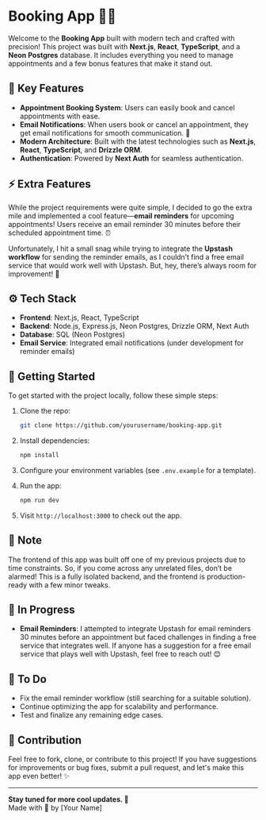 # Booking App 📅🚀

Welcome to the **Booking App** built with modern tech and crafted with precision! This project was built with **Next.js**, **React**, **TypeScript**, and a **Neon Postgres** database. It includes everything you need to manage appointments and a few bonus features that make it stand out. 

## 📌 Key Features

- **Appointment Booking System**: Users can easily book and cancel appointments with ease.
- **Email Notifications**: When users book or cancel an appointment, they get email notifications for smooth communication. 📧
- **Modern Architecture**: Built with the latest technologies such as **Next.js**, **React**, **TypeScript**, and **Drizzle ORM**.
- **Authentication**: Powered by **Next Auth** for seamless authentication.

## ⚡ Extra Features

While the project requirements were quite simple, I decided to go the extra mile and implemented a cool feature—**email reminders** for upcoming appointments! Users receive an email reminder 30 minutes before their scheduled appointment time. ⏰

Unfortunately, I hit a small snag while trying to integrate the **Upstash workflow** for sending the reminder emails, as I couldn’t find a free email service that would work well with Upstash. But, hey, there’s always room for improvement! 💪

## ⚙️ Tech Stack

- **Frontend**: Next.js, React, TypeScript
- **Backend**: Node.js, Express.js, Neon Postgres, Drizzle ORM, Next Auth
- **Database**: SQL (Neon Postgres)
- **Email Service**: Integrated email notifications (under development for reminder emails)

## 🚀 Getting Started

To get started with the project locally, follow these simple steps:

1. Clone the repo:
    ```bash
    git clone https://github.com/yourusername/booking-app.git
    ```

2. Install dependencies:
    ```bash
    npm install
    ```

3. Configure your environment variables (see `.env.example` for a template).

4. Run the app:
    ```bash
    npm run dev
    ```

5. Visit `http://localhost:3000` to check out the app.

## 💼 Note

The frontend of this app was built off one of my previous projects due to time constraints. So, if you come across any unrelated files, don’t be alarmed! This is a fully isolated backend, and the frontend is production-ready with a few minor tweaks.

## 📝 In Progress

- **Email Reminders**: I attempted to integrate Upstash for email reminders 30 minutes before an appointment but faced challenges in finding a free service that integrates well. If anyone has a suggestion for a free email service that plays well with Upstash, feel free to reach out! 😊

## 🚧 To Do

- Fix the email reminder workflow (still searching for a suitable solution).
- Continue optimizing the app for scalability and performance.
- Test and finalize any remaining edge cases.

## 🤖 Contribution

Feel free to fork, clone, or contribute to this project! If you have suggestions for improvements or bug fixes, submit a pull request, and let's make this app even better! ✨

---

**Stay tuned for more cool updates. 🚀**  
Made with 💙 by [Your Name]
